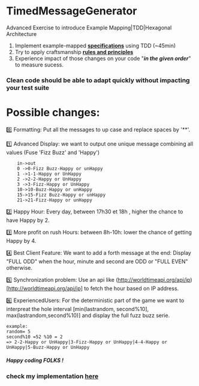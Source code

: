 # TimedMessageGenerator
Advanced Exercise to introduce Example Mapping|TDD|Hexagonal Architecture

1. Implement example-mapped [**specifications**](Spec.md) using TDD (~45min)
2. Try to apply craftsmanship [**rules and principles**](OurRules.md)
3. Experience impact of those changes on your code "_**in the given order**_" to measure sucess.

### Clean code should be able to adapt quickly without impacting your test suite

# Possible changes:
:zero: Formatting: 
    Put all the messages to up case and replace spaces by '**'. 

:one: Advanced Display: 
we want to output one unique message combining all values (Fuse 'Fizz Buzz' and 'Happy')
````
    in->out
    0 ->0-Fizz Buzz-Happy or unHappy
    1 ->1-1-Happy or UnHappy
    2 ->2-2-Happy or UnHappy
    3 ->3-Fizz-Happy or UnHappy
    10->10-Buzz-Happy or unHappy
    15->15-Fizz Buzz-Happy or unHappy
    21->21-Fizz-Happy or unHappy
````

:two: Happy Hour: 
    Every day, between 17h30 et 18h , higher the chance to have Happy by 2.
    
:three: More profit on rush Hours: between 8h-10h: 
    lower the chance of getting Happy by 4.

:four: Best Client Feature:
    We want to add a forth message at the end: 
    Display "FULL ODD" when the hour, minute and second are ODD or "FULL EVEN" otherwise.
  
:five: Synchronization problem: 
    Use an api like (http://worldtimeapi.org/api/ip)[http://worldtimeapi.org/api/ip] to fetch the hour based on IP address.

:six: ExperiencedUsers: 
    For the deterministic part of the game we want to interpreat the hole interval [min(lastrandom, second%10], max(lastrandom,second%10)] 
    and display the full fuzz buzz serie.
  ```` 
  example:
  random= 5
  second%10 =52 %10 = 2
  => 2-2-Happy or UnHappy|3-Fizz-Happy or UnHappy|4-4-Happy or UnHappy|5-Buzz-Happy or UnHappy
  ````

##### Happy coding FOLKS !
### check my implementation [here](./app)
